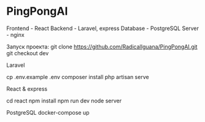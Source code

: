# PingPongAI

Frontend - React
Backend - Laravel, express
Database - PostgreSQL
Server - nginx

Запуск проекта:
git clone https://github.com/RadicalIguana/PingPongAI.git
git checkout dev

Laravel

cp .env.example .env
composer install 
php artisan serve

React & express

cd react
npm install
npm run dev
node server

PostgreSQL
docker-compose up




